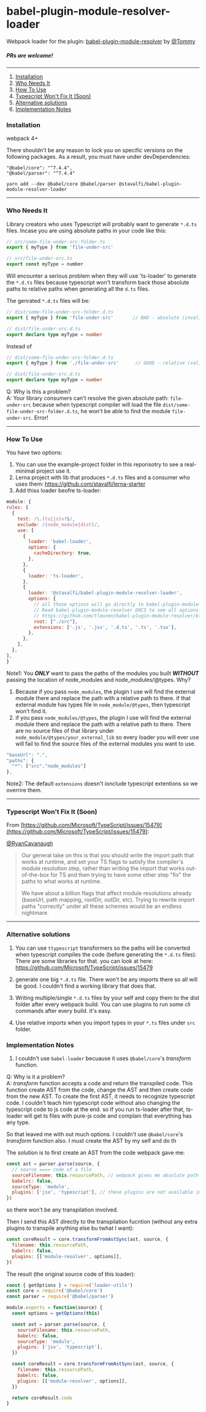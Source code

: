 # babel-plugin-module-resolver-loader

Webpack loader for the plugin: [babel-plugin-module-resolver](https://github.com/tleunen/babel-plugin-module-resolver) by [@Tommy](Tommy)

##### PRs are welcome!

---

1. [Installation](#installation)
2. [Who Needs It](#who-needs-it)
3. [How To Use](#how-to-use)
4. [Typescript Won't Fix It (Soon)](#installation)
5. [Alternative solutions](#alternative-solutions)
6. [Implementation Notes](#implementation-notes)

### Installation

webpack 4+

There shouldn't be any reason to lock you on specific versions on the following packages.
As a result, you must have under devDependencies:

```
"@babel/core": "^7.4.4",
"@babel/parser": "^7.4.4"
```

`yarn add --dev @babel/core @babel/parser @stavalfi/babel-plugin-module-resolver-loader`

---

### Who Needs It

Library creators who uses Typescript will probably want to generate `*.d.ts` files. Incase you are using absolute paths in your code like this:

```typescript
// src/some-file-under-src-folder.ts
export { myType } from 'file-under-src'
```

```typescript
// src/file-under-src.ts
export const myType = number
```

Will encounter a serious problem when they will use 'ts-loader' to generate the `*.d.ts` files because typescript won't transform back those absolute paths to relative paths when generating all the `d.ts` files.

The genrated `*.d.ts` files will be:

```typescript
// dist/some-file-under-src-folder.d.ts
export { myType } from 'file-under-src'       // BAD - absolute (invalid path)
```

```typescript
// dist/file-under-src.d.ts
export declare type myType = number
```

Instead of

```typescript
// dist/some-file-under-src-folder.d.ts
export { myType } from './file-under-src'      // GOOD - relative (valid path)
```

```typescript
// dist/file-under-src.d.ts
export declare type myType = number
```

Q: Why is this a problem?
<br/>
A: Your library consumers can't resolve the given absolute path: `file-under-src` because when typescript compiler will load the file `dist/some-file-under-src-folder.d.ts`, he won't be able to find the module `file-under-src`. Error!

---

### How To Use

You have two options:

1. You can use the example-project folder in this reporisotry to see a real-minimal project use it.
2. Lerna project with lib that produces `*.d.ts` files and a consumer who uses them: https://github.com/stavalfi/lerna-starter
3. Add thiss loader beofre ts-loader:

```javascript
module: {
rules: [
  {
    test: /\.(ts|js)x?$/,
    exclude: /(node_module|dist)/,
    use: [
      {
        loader: 'babel-loader',
        options: {
          cacheDirectory: true,
        },
      },
      {
        loader: 'ts-loader',
      },
      {
        loader: '@stavalfi/babel-plugin-module-resolver-loader',
        options: {
          // all those options will go directly to babel-plugin-module-resolver plugin.
          // Read babel-plugin-module-resolver DOCS to see all options:
          // https://github.com/tleunen/babel-plugin-module-resolver/blob/master/DOCS.md
          root: ["./src"],
          extensions: ['.js', '.jsx', '.d.ts', '.ts', '.tsx'],
        },
      },
    ],
  },
],
}
```

Note1: You ___ONLY___ want to pass the paths of the modules you built ___WITHOUT___ passing the location of node_modules and node_modules/@types. 
Why? 
1. Because if you pass `node_modules`, the plugin I use will find the external module there and replace the path with a relative path to there. if that external module has types file in `node_module/@types`, then typescript won't find it. 
2. if you pass `node_modules/@types`, the plugin I use will find the external module there and replace the path with a relative path to there. There are no source files of that library under `node_module/@types/your_external_lib` so every loader you will ever use will fail to find the source files of the external modules you want to use.

```javascript
"baseUrl": ".",
"paths": {
  "*": ["src","node_modules"]
},
```

Note2: The default `extensions` doesn't ionclude typescript extentions so we overrire them.

---

### Typescript Won't Fix It (Soon)

From [https://github.com/Microsoft/TypeScript/issues/15479](https://github.com/Microsoft/TypeScript/issues/15479):

[@RyanCavanaugh](https://github.com/RyanCavanaugh)

> Our general take on this is that you should write the import path that works at runtime, and set your TS flags to satisfy the compiler's module resolution step, rather than writing the import that works out-of-the-box for TS and then trying to have some other step "fix" the paths to what works at runtime.
>
> We have about a billion flags that affect module resolutions already (baseUrl, path mapping, rootDir, outDir, etc). Trying to rewrite import paths "correctly" under all these schemes would be an endless nightmare.

---

### Alternative solutions

1. You can use `ttypescript` transformers so the paths will be converted when typescript compiles the code (before generating the `*.d.ts` files): There are some libraries for that. you can look at here: https://github.com/Microsoft/TypeScript/issues/15479

2. generate one big `*.d.ts` file. There won't be any imports there so all will be good. I couldn't find a working library that does that.

3. Writing multiple/single `*.d.ts` files by your self and copy them to the dist folder after every webpack build. You can use plugins to run some cli commands after every build. it's easy.

4. Use relative imports when you import types in your `*.ts` files under `src` folder.

### Implementation Notes

1. I couldn't use `babel-loader` becuause it uses `@babel/core`'s _transform_ function.

Q: Why is it a problem?
<br/>
A: _transform_ function accepts a code and return the transpiled code. This function create AST from the code, change the AST and then create code from the new AST.
To create the first AST, it needs to recognize typescript code. I couldn't teach him typescript code without also changing the typescript code to js code at the end.
so If you run ts-loader after that, ts-loader will get ts files with pure-js code and complain that everything has any type.

So that leaved me with out much options. I couldn't use `@babel/core`'s _transform_ function also. I must create the AST by my self and do th

The solution is to first create an AST from the code webpack gave me:

```javascript
const ast = parser.parse(source, {
  // source ==== code of a file
  sourceFilename: this.resourcePath, // webpack gives me absolute path of the source file. Maybe I don't need to set this param here.
  babelrc: false,
  sourceType: 'module',
  plugins: ['jsx', 'typescript'], // these plugins are not available in @babel/core.transform function
})
```

so there won't be any transpilation involved.

Then I send this AST directly to the transpilation fucntion (without any extra plugins to transpile anything else bu twhat I want):

```javascript
const coreResult = core.transformFromAstSync(ast, source, {
  filename: this.resourcePath,
  babelrc: false,
  plugins: [['module-resolver', options]],
})
```

The result (the original source code of this loader):

```javascript
const { getOptions } = require('loader-utils')
const core = require('@babel/core')
const parser = require('@babel/parser')

module.exports = function(source) {
  const options = getOptions(this)

  const ast = parser.parse(source, {
    sourceFilename: this.resourcePath,
    babelrc: false,
    sourceType: 'module',
    plugins: ['jsx', 'typescript'],
  })

  const coreResult = core.transformFromAstSync(ast, source, {
    filename: this.resourcePath,
    babelrc: false,
    plugins: [['module-resolver', options]],
  })

  return coreResult.code
}
```

